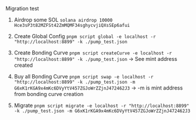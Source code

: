 Migration test

1. Airdrop some SOL
`solana airdrop 10000 Hce3sP3t82MZFSt42ZmMQMF34sghycvjiQXsSEp6afui`

2. Create Global Config
`pnpm script global -e localhost -r "http://localhost:8899" -k ./pump_test.json`

3. Create Bonding Curve
`pnpm script createCurve -e localhost -r "http://localhost:8899" -k ./pump_test.json`
-> See mint address created

4. Buy all Bonding Curve
`pnpm script swap -e localhost -r "http://localhost:8899" -k ./pump_test.json -m G6xK1rKGA9x4mKc6DVyYtV457ZGJoWrZZjnJ472462J3`
-> -m is mint address from bonding curve creation

5.  Migrate
`pnpm script migrate -e localhost -r "http://localhost:8899" -k ./pump_test.json -m G6xK1rKGA9x4mKc6DVyYtV457ZGJoWrZZjnJ472462J3`
